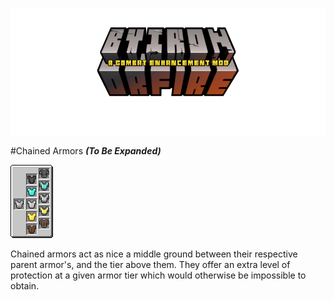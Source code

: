 ![](icon.png)

#Chained Armors
***(To Be Expanded)***

![](Armor%20Tier%20Chart.png)

Chained armors act as nice a middle ground between their respective parent armor's, and the
tier above them. They offer an extra level of protection at a given armor tier which would otherwise be impossible to obtain.

